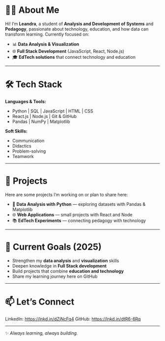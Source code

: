 

# 👩‍💻 About Me

Hi! I’m **Leandra**, a student of **Analysis and Development of Systems** and **Pedagogy**, passionate about technology, education, and how data can transform learning. Currently focused on:

* 📊 **Data Analysis & Visualization**
* 🌐 **Full Stack Development** (JavaScript, React, Node.js)
* 🎓 **EdTech solutions** that connect technology and education

---

# 🛠️ Tech Stack

**Languages & Tools:**

* Python | SQL | JavaScript | HTML | CSS
* React.js | Node.js | Git & GitHub
* Pandas | NumPy | Matplotlib

**Soft Skills:**

* Communication
* Didactics
* Problem-solving
* Teamwork

---

# 📂 Projects

Here are some projects I’m working on or plan to share here:

* 🔎 **Data Analysis with Python** — exploring datasets with Pandas & Matplotlib
* 🌐 **Web Applications** — small projects with React and Node
* 📚 **EdTech Experiments** — connecting pedagogy with technology

---

# 🎯 Current Goals (2025)

* Strengthen my **data analysis** and **visualization** skills
* Deepen knowledge in **Full Stack development**
* Build projects that combine **education and technology**
* Share my learning journey here on GitHub

---

# 📫 Let’s Connect

LinkedIn: https://lnkd.in/dZjNcFq4
GitHub: https://lnkd.in/dtR6-6Rq

---

✨ *Always learning, always building.*


